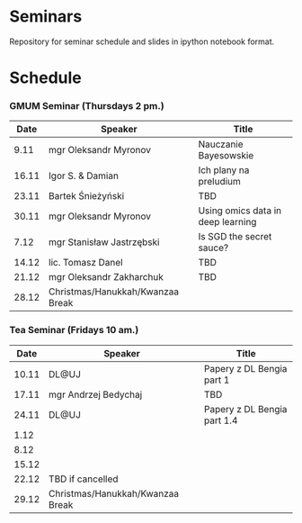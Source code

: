 # Seminars
Repository for seminar schedule and slides in ipython notebook format.

# Schedule
### GMUM Seminar (Thursdays 2 pm.)
| Date  | Speaker                                            | Title                                                      |
|-------|----------------------------------------------------|----------------------------------------------------------- | 
|  9.11 | mgr Oleksandr Myronov                              | Nauczanie Bayesowskie                                      |
| 16.11 | Igor S. & Damian                                   | Ich plany na preludium                                     |
| 23.11 | Bartek Śnieżyński                                  | TBD                                                        |
| 30.11 | mgr Oleksandr Myronov                              | Using omics data in deep learning                          |
|  7.12 | mgr Stanisław Jastrzębski                          | Is SGD the secret sauce?                                   |
| 14.12 | lic. Tomasz Danel                                  | TBD                                                        |
| 21.12 | mgr Oleksandr Zakharchuk                           | TBD                                                        |
| 28.12 | Christmas/Hanukkah/Kwanzaa Break                   |                                                            |


### Tea Seminar (Fridays 10 am.)
| Date  | Speaker                                            | Title                                                      |
|-------|----------------------------------------------------|----------------------------------------------------------- | 
| 10.11 | DL@UJ                                              | Papery z DL Bengia part 1                                  |
| 17.11 | mgr Andrzej Bedychaj                               | TBD                                                        |
| 24.11 | DL@UJ                                              | Papery z DL Bengia part 1.4                                |
|  1.12 |                                                    |                                                            |
|  8.12 |                                                    |                                                            |
| 15.12 |                                                    |                                                            |
| 22.12 | TBD if cancelled                                   |                                                            |
| 29.12 | Christmas/Hanukkah/Kwanzaa Break                   |                                                            |
